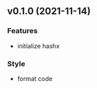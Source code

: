 
<a name="v0.1.0"></a>
## v0.1.0 (2021-11-14)

### Features

* initialize hashx

### Style

* format code

